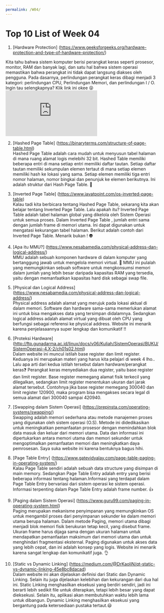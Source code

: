 ```yaml
---
permalink: /W04/
---
```


# Top 10 List of Week 04


1. [Hardware Protection] (https://www.geeksforgeeks.org/hardware-protection-and-type-of-hardware-protection/) <br>

Kita tahu bahwa sistem komputer berisi perangkat keras seperti prosesor, monitor, RAM dan banyak lagi, dan satu hal bahwa sistem operasi memastikan bahwa perangkat ini tidak dapat langsung diakses oleh pengguna. Pada dasarnya, perlindungan perangkat keras dibagi menjadi 3 kategori: perlindungan CPU, Perlindungan Memori, dan perlindungan I / O. Ingin tau selengkapnya? Klik link ini okee 😝
![Hardware](https://www.freepik.com/free-vector/hardware-protection-composition-set_6405906.htm)

2. [Hashed Page Table] (https://binaryterms.com/structure-of-page-table.html) <br>
Hashed Page Table adalah cara mudah untuk menyusun tabel halaman di mana ruang alamat logis melebihi 32 bit. Hashed Table memiliki beberapa entri di mana setiap entri memiliki daftar tautan. Setiap daftar tautan memiliki sekumpulan elemen tertaut di mana setiap elemen memiliki hash ke lokasi yang sama. Setiap elemen memiliki tiga entri nomor halaman, nomor bingkai dan penunjuk ke elemen berikutnya. Ini adalah struktur dari Hash Page Table. 💚


3. [Inverted Page Table] (https://www.javatpoint.com/os-inverted-page-table) <br>
Kalau tadi kita berbicara tentang Hashed Page Table, sekarang kita akan belajar tentang Inverted Page Table. Lalu apakah itu? Inverted Page Table adalah tabel halaman global yang dikelola oleh Sistem Operasi untuk semua proses. Dalam Inverted Page Table , jumlah entri sama dengan jumlah frame di memori utama. Ini dapat digunakan untuk mengatasi kekurangan tabel halaman. Berikut adalah contoh dari Inverted Page Table. Menarik bukan ! 👽



4. [Apa itu MMU?] (https://www.nesabamedia.com/physical-address-dan-logical-address/) <br>
MMU adalah sebuah komponen hardware di dalam komputer yang bertanggung jawab untuk mengelola memori virtual. 🌟 MMU ini pulalah yang memungkinkan sebuah software untuk mengkonsumsi memori dalam jumlah yang lebih besar daripada kapasitas RAM yang tersedia, yaitu dengan memanfaatkan kapasitas hard disk sebagai swap file. 

5. [Physical dan Logical Address] (https://www.nesabamedia.com/physical-address-dan-logical-address/) <br>
Physical address adalah alamat yang merujuk pada lokasi aktual di dalam memori. Software dan hardware sama-sama memerlukan alamat ini untuk bisa mengakses data yang tersimpan didalamnya. Sedangkan logical address adalah alamat virtual yang dibuat oleh CPU yang berfungsi sebagai referensi ke physical address. Website ini menarik karena penjelasaannya super lengkap dan komunikatif !!

6. [Proteksi Hardware] (http://ftp.gunadarma.ac.id/linux/docs/v06/Kuliah/SistemOperasi/BUKU/SistemOperasi-4.X-2/ch01s02.html) <br>
Dalam website ini muncul istilah base register dan limit register. Keduanya ini merupakan materi yang harus kita pelajari di week 4 lho.. Lalu apa arti dari kedua istilah tersebut dalam hardware/perangkat keras❓ Perangkat keras menyediakan dua register, yaitu base register dan limit register. Base register memegang alamat fisik terkecil yang dilegalkan, sedangkan limit register menentukan ukuran dari jarak alamat tersebut. Contohnya jika base register memegang 300040 dan limit register 120900, maka program bisa mengakses secara legal di semua alamat dari 300040 sampai 420940.

7. [Swapping dalam Sistem Operasi] (https://prepinsta.com/operating-systems/swapping/) <br>
Swapping adalah memori sederhana atau metode manajemen proses yang digunakan oleh sistem operasi (O.S). Metode ini didedikasikan untuk meningkatkan pemanfaatan prosesor dengan memindahkan blok data masuk dan keluar dari memori utama. Data dan informasi ini dipertukarkan antara memori utama dan memori sekunder untuk mengoptimalkan pemanfaatan memori dan meningkatkan daya pemrosesan. Saya suka website ini karena bentuknya bagus hihi.

8. [Page Table Entry] (https://www.gatevidyalay.com/page-table-paging-in-operating-system/) <br>
Kalau Page Table sendiri adalah sebuah data structure yang disimpan di main memory. Sedangkan Page Table Entry adalah entry yang berisi beberapa informasi tentang halaman.Informasi yang terdapat dalam Page Table Entry bervariasi dari sistem operasi ke sistem operasi. Informasi terpenting dalam Page Table Entry adalah frame number. 👍

9. [Paging dalam Sistem Operasi] (https://www.guru99.com/paging-in-operating-system.html) <br>
Paging merupakan mekanisme penyimpanan yang memungkinkan OS untuk mengambil proses dari penyimpanan sekunder ke dalam memori utama berupa halaman. Dalam metode Paging, memori utama dibagi menjadi blok memori fisik berukuran tetap kecil, yang disebut frame. Ukuran frame harus dijaga sama dengan ukuran halaman untuk mendapatkan pemanfaatan maksimum dari memori utama dan untuk menghindari fragmentasi eksternal. Paging digunakan untuk akses data yang lebih cepat, dan ini adalah konsep yang logis. Website ini menarik karena sangat lengkap dan komunikatif juga. 👌

10. [Static vs Dynamic Linking] (https://medium.com/@DrKaoliN/qt-static-vs-dynamic-linking-45e8bc8dacad) <br>
Dalam website ini akan dijelaskan definisi dari Static dan Dynamic Linking. Selain itu juga dijelaskan kelebihan dan kekurangan dari dua hal ini. Static Linking menghasilkan eksekusi yang berdiri sendiri, jadi ini berarti lebih sedikit file untuk diterapkan, tetapi lebih besar yang dapat dieksekusi. Selain itu, aplikasi akan membutuhkan waktu lebih lama untuk dibangun. Dynamic Linking menghasilkan eksekusi yang bergantung pada ketersediaan pustaka tertaut.😃

